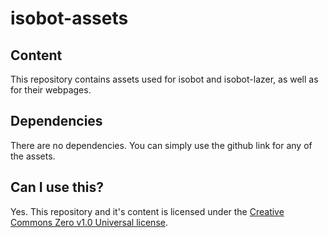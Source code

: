 # isobot-assets
## Content
This repository contains assets used for isobot and isobot-lazer, as well as for their webpages.

## Dependencies
There are no dependencies. You can simply use the github link for any of the assets.

## Can I use this?
Yes. This repository and it's content is licensed under the [Creative Commons Zero v1.0 Universal license](https://github.com/PyBotDevs/isobot-assets/blob/isobot/LICENSE).
